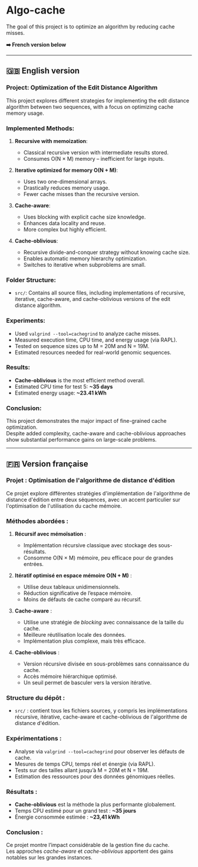 # Algo-cache

The goal of this project is to optimize an algorithm by reducing cache misses.

**➡️ French version below**

---

## 🇬🇧 English version

### Project: Optimization of the Edit Distance Algorithm

This project explores different strategies for implementing the edit distance algorithm between two sequences, with a focus on optimizing cache memory usage.

### Implemented Methods:

1. **Recursive with memoization**:
   - Classical recursive version with intermediate results stored.
   - Consumes O(N × M) memory – inefficient for large inputs.

2. **Iterative optimized for memory O(N + M)**:
   - Uses two one-dimensional arrays.
   - Drastically reduces memory usage.
   - Fewer cache misses than the recursive version.

3. **Cache-aware**:
   - Uses blocking with explicit cache size knowledge.
   - Enhances data locality and reuse.
   - More complex but highly efficient.

4. **Cache-oblivious**:
   - Recursive divide-and-conquer strategy without knowing cache size.
   - Enables automatic memory hierarchy optimization.
   - Switches to iterative when subproblems are small.

### Folder Structure:

- `src/`: Contains all source files, including implementations of recursive, iterative, cache-aware, and cache-oblivious versions of the edit distance algorithm.

### Experiments:
- Used `valgrind --tool=cachegrind` to analyze cache misses.
- Measured execution time, CPU time, and energy usage (via RAPL).
- Tested on sequence sizes up to M = 20M and N = 19M.
- Estimated resources needed for real-world genomic sequences.

### Results:
- **Cache-oblivious** is the most efficient method overall.
- Estimated CPU time for test 5: **~35 days**
- Estimated energy usage: **~23.41 kWh**

### Conclusion:
This project demonstrates the major impact of fine-grained cache optimization.  
Despite added complexity, cache-aware and cache-oblivious approaches show substantial performance gains on large-scale problems.

---

## 🇫🇷 Version française

### Projet : Optimisation de l'algorithme de distance d'édition

Ce projet explore différentes stratégies d'implémentation de l'algorithme de distance d'édition entre deux séquences, avec un accent particulier sur l'optimisation de l'utilisation du cache mémoire.

### Méthodes abordées :

1. **Récursif avec mémoïsation** :
   - Implémentation récursive classique avec stockage des sous-résultats.
   - Consomme O(N × M) mémoire, peu efficace pour de grandes entrées.

2. **Itératif optimisé en espace mémoire O(N + M)** :
   - Utilise deux tableaux unidimensionnels.
   - Réduction significative de l’espace mémoire.
   - Moins de défauts de cache comparé au récursif.

3. **Cache-aware** :
   - Utilise une stratégie de *blocking* avec connaissance de la taille du cache.
   - Meilleure réutilisation locale des données.
   - Implémentation plus complexe, mais très efficace.

4. **Cache-oblivious** :
   - Version récursive divisée en sous-problèmes sans connaissance du cache.
   - Accès mémoire hiérarchique optimisé.
   - Un seuil permet de basculer vers la version itérative.

### Structure du dépôt :

- `src/` : contient tous les fichiers sources, y compris les implémentations récursive, itérative, cache-aware et cache-oblivious de l'algorithme de distance d'édition.

### Expérimentations :
- Analyse via `valgrind --tool=cachegrind` pour observer les défauts de cache.
- Mesures de temps CPU, temps réel et énergie (via RAPL).
- Tests sur des tailles allant jusqu’à M = 20M et N = 19M.
- Estimation des ressources pour des données génomiques réelles.

### Résultats :
- **Cache-oblivious** est la méthode la plus performante globalement.
- Temps CPU estimé pour un grand test : **~35 jours**
- Énergie consommée estimée : **~23,41 kWh**

### Conclusion :
Ce projet montre l’impact considérable de la gestion fine du cache.  
Les approches *cache-aware* et *cache-oblivious* apportent des gains notables sur les grandes instances.

